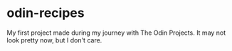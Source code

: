 # odin-recipes
My first project made during my journey with The Odin Projects.
It may not look pretty now, but I don't care.
